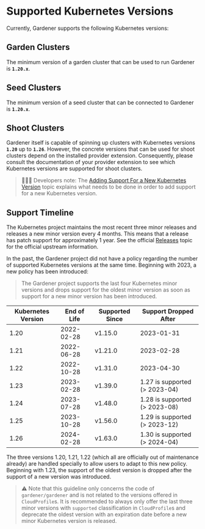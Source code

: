 # Supported Kubernetes Versions

Currently, Gardener supports the following Kubernetes versions:

## Garden Clusters

The minimum version of a garden cluster that can be used to run Gardener is **`1.20.x`**.

## Seed Clusters

The minimum version of a seed cluster that can be connected to Gardener is **`1.20.x`**.

## Shoot Clusters

Gardener itself is capable of spinning up clusters with Kubernetes versions **`1.20`** up to **`1.26`**.
However, the concrete versions that can be used for shoot clusters depend on the installed provider extension.
Consequently, please consult the documentation of your provider extension to see which Kubernetes versions are supported for shoot clusters.

> 👨🏼‍💻 Developers note: The [Adding Support For a New Kubernetes Version](../development/new-kubernetes-version.md) topic explains what needs to be done in order to add support for a new Kubernetes version.

## Support Timeline

The Kubernetes project maintains the most recent three minor releases and releases a new minor version every 4 months.
This means that a release has patch support for approximately 1 year.
See the official [Releases](https://kubernetes.io/releases/) topic for the official upstream information.

In the past, the Gardener project did not have a policy regarding the number of supported Kubernetes versions at the same time.
Beginning with 2023, a new policy has been introduced:

> The Gardener project supports the last four Kubernetes minor versions and drops support for the oldest minor version as soon as support for a new minor version has been introduced.

| Kubernetes Version | End of Life | Supported Since | Support Dropped After         |
|--------------------|-------------|-----------------|-------------------------------|
| 1.20               | 2022-02-28  | v1.15.0         | 2023-01-31                    |
| 1.21               | 2022-06-28  | v1.21.0         | 2023-02-28                    |
| 1.22               | 2022-10-28  | v1.31.0         | 2023-04-30                    |
| 1.23               | 2023-02-28  | v1.39.0         | 1.27 is supported (> 2023-04) |
| 1.24               | 2023-07-28  | v1.48.0         | 1.28 is supported (> 2023-08) |
| 1.25               | 2023-10-28  | v1.56.0         | 1.29 is supported (> 2023-12) |
| 1.26               | 2024-02-28  | v1.63.0         | 1.30 is supported (> 2024-04) |

The three versions 1.20, 1.21, 1.22 (which all are officially out of maintenance already) are handled specially to allow users to adapt to this new policy.
Beginning with 1.23, the support of the oldest version is dropped after the support of a new version was introduced.

> ⚠️ Note that this guideline only concerns the code of `gardener/gardener` and is not related to the versions offered in `CloudProfile`s.
> It is recommended to always only offer the last three minor versions with `supported` classification in `CloudProfile`s and deprecate the oldest version with an expiration date before a new minor Kubernetes version is released.
